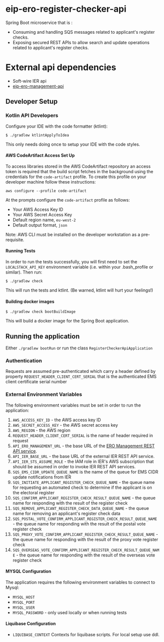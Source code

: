 # eip-ero-register-checker-api
Spring Boot microservice that is :
- Consuming and handling SQS messages related to applicant's register checks.
- Exposing secured REST APIs to allow search and update operations related to applicant's register checks.

# External api dependencies
- Soft-wire IER api 
- [eip-ero-management-api](https://github.com/communitiesuk/eip-ero-management-api)

## Developer Setup
### Kotlin API Developers

Configure your IDE with the code formatter (ktlint):
```
$ ./gradlew ktlintApplyToIdea
```
This only needs doing once to setup your IDE with the code styles.

#### AWS CodeArtifact Access Set Up

To access libraries stored in the AWS CodeArtifact repository an access token is required that the build script fetches
in the background using the credentials for the `code-artifact` profile. To create this profile on your developer
machine follow these instructions:

```shell
aws configure --profile code-artifact
```

At the prompts configure the `code-artifact` profile as follows:
* Your AWS Access Key ID
* Your AWS Secret Access Key
* Default region name, `eu-west-2`
* Default output format, `json`

Note: AWS CLI must be installed on the developer workstation as a pre-requisite.

#### Running Tests
In order to run the tests successfully, you will first need to set the `LOCALSTACK_API_KEY` environment variable (i.e.
within your .bash_profile or similar). Then run:
```
$ ./gradlew check
```
This will run the tests and ktlint. (Be warned, ktlint will hurt your feelings!)

#### Building docker images
```
$ ./gradlew check bootBuildImage
```
This will build a docker image for the Spring Boot application.

## Running the application
Either `./gradlew bootRun` or run the class `RegisterCheckerApiApplication`

### Authentication
Requests are assumed pre-authenticated which carry a header defined by property `REQUEST_HEADER_CLIENT_CERT_SERIAL` that is the authenticated EMS client certificate serial number

### External Environment Variables
The following environment variables must be set in order to run the application:
1. `AWS_ACCESS_KEY_ID` - the AWS access key ID
2. `AWS_SECRET_ACCESS_KEY` - the AWS secret access key
3. `AWS_REGION` - the AWS region
4. `REQUEST_HEADER_CLIENT_CERT_SERIAL` is the name of header required in request
5. `API_ERO_MANAGEMENT_URL` - the base URL of the [ERO Management REST API service](https://github.com/communitiesuk/eip-ero-management-api).
6. `API_IER_BASE_URL` - the base URL of the external IER REST API service.
7. `API_IER_STS_ASSUME_ROLE` - the IAM role in IER's AWS subscription that should be assumed in order to invoke IER REST API services.
8. `SQS_EMS_CIDR_UPDATE_QUEUE_NAME` is the name of the queue for EMS CIDR update notifications from IER
9. `SQS_INITIATE_APPLICANT_REGISTER_CHECK_QUEUE_NAME` - the queue name for requesting an automated check to determine if the applicant is on the electoral register
10. `SQS_CONFIRM_APPLICANT_REGISTER_CHECK_RESULT_QUEUE_NAME` - the queue name for responding with the result of the register check
11. `SQS_REMOVE_APPLICANT_REGISTER_CHECK_DATA_QUEUE_NAME` - the queue name for removing an applicant's register check data
12. `SQS_POSTAL_VOTE_CONFIRM_APPLICANT_REGISTER_CHECK_RESULT_QUEUE_NAME` - the queue name for responding with the result of the postal vote register check
13. `SQS_PROXY_VOTE_CONFIRM_APPLICANT_REGISTER_CHECK_RESULT_QUEUE_NAME` - the queue name for responding with the result of the proxy vote register check
14. `SQS_OVERSEAS_VOTE_CONFIRM_APPLICANT_REGISTER_CHECK_RESULT_QUEUE_NAME` - the queue name for responding with the result of the overseas vote register check

#### MYSQL Configuration
The application requires the following environment variables to connect to Mysql:
* `MYSQL_HOST`
* `MYSQL_PORT`
* `MYSQL_USER`
* `MYSQL_PASSWORD` - only used locally or when running tests

#### Liquibase Configuration
* `LIQUIBASE_CONTEXT` Contexts for liquibase scripts.
  For local setup use ddl.
